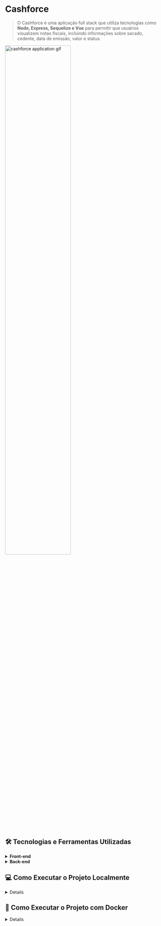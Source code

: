 # Cashforce

> O Cashforce é uma aplicação full stack que utiliza tecnologias como <strong>Node, Express, Sequelize e Vue</strong> para permitir que usuários visualizem notas fiscais, incluindo informações sobre sacado, cedente, data de emissão, valor e status.

<img src="https://user-images.githubusercontent.com/87544894/210434320-17a22474-6071-4cf6-8bd7-6a451fb40793.gif" alt="cashforce application gif" style="height: 65%; width: 65%;">

## 🛠️ Tecnologias e Ferramentas Utilizadas

<details>

<summary><strong>Front-end</strong></summary>

- Javascript
- Vue
- Vue Router
- Fetch
- EsLint

</details>

<details>

<summary><strong>Back-end</strong></summary>

- Javascript
- Node
- Express
- Express Rescue
- Dotenv
- Mysql2
- Sequelize
- Cors
- EsLint

</details>

## 💻 Como Executar o Projeto Localmente

<details>

#### Requisitos de Sistema

- [Node.js](https://nodejs.org/)
- [npm](https://www.npmjs.com/)
- [Banco de dados MySQL](https://www.mysql.com/) configurado e rodando na máquina

1. Faça o clone do repositório para a sua máquina:

```
git clone git@github.com:laurenzdpinder/cashforce.git
```

2. Entre no diretório do projeto:

```
cd cashforce
```

3. Crie um arquivo .env na raiz do diretório backend, baseado no arquivo .env.example fornecido:

```
#### SERVER VARS
API_PORT=3001

#### DATABASE VARS
MYSQL_USER=root
MYSQL_PASSWORD=password
MYSQL_HOST=localhost
```

4. Na raiz do diretório cashforce, execute o seguinte comando para instalar as dependências do projeto:

```
npm run install-all
```

5. Ainda na raiz do diretório cashforce, execute o seguinte comando para iniciar o servidor:

```
npm start
```
6. Abra o navegador e acesse o seguinte endereço: http://localhost:8080

</details>

## 🐳 Como Executar o Projeto com Docker

<details>
  
#### Requisitos de Sistema

- [Docker](https://www.docker.com/get-started/)
- [Docker Compose](https://docs.docker.com/compose/install/)

1. Faça o clone do repositório para a sua máquina:

```
git clone git@github.com:laurenzdpinder/cashforce.git
```

2. Entre no diretório do projeto:

```
cd cashforce
```

3. Execute o seguinte comando para iniciar o projeto com Docker:

```
docker-compose up -d --build
```

4. Aguarde até que a inicialização dos containers do Docker esteja concluída, conforme indicado pelo terminal.

5. Abra o navegador e acesse o seguinte endereço: http://localhost:8080

Nota: Durante a primeira vez que você acessar o projeto em seu navegador, pode ser que demore alguns minutos para que a aplicação esteja disponível devido ao processo de conexão com o banco de dados. Aguarde até que a página carregue completamente.

</details>
